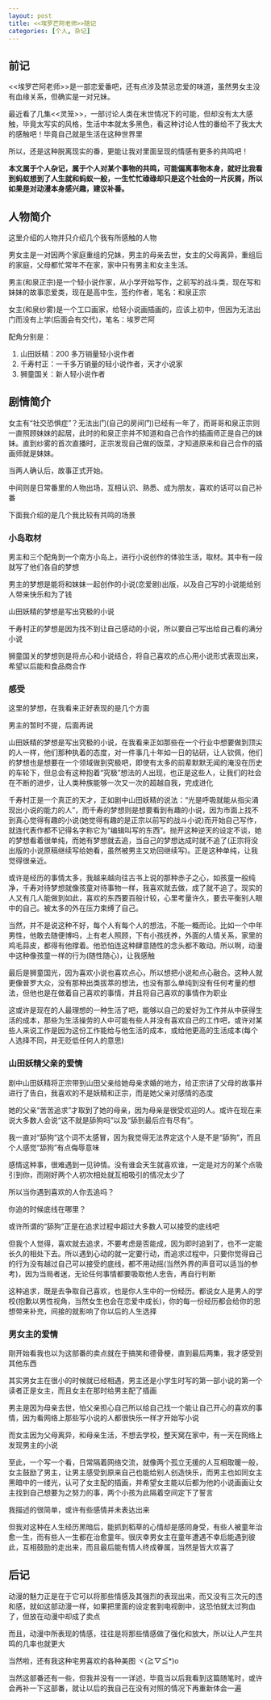 ```yaml
---
layout: post
title: <<埃罗芒阿老师>>随记
categories: [个人, 杂记]
---
```


## 前记

<<埃罗芒阿老师>>是一部恋爱番吧，还有点涉及禁忌恋爱的味道，虽然男女主没有血缘关系，但确实是一对兄妹。

最近看了几集<<灵笼>>，一部讨论人类在末世情况下的可能，但却没有太大感触，毕竟太写实的风格，生活中本就太多黑色，看这种讨论人性的番给不了我太大的感触吧！毕竟自己就是生活在这种世界里

所以，还是这种脱离现实的番，更能让我对里面呈现的情感有更多的共鸣吧！

**本文属于个人杂记，属于个人对某个事物的共鸣，可能偏离事物本身，就好比我看到蚂蚁想到了人生就和蚂蚁一般，一生忙忙碌碌却只是这个社会的一片灰屑，所以如果是对动漫本身感兴趣，建议补番。**

## 人物简介

这里介绍的人物并只介绍几个我有所感触的人物

男女主是一对因两个家庭重组的兄妹，男主的母亲去世，女主的父母离异，重组后的家庭，父母都忙常年不在家，家中只有男主和女主生活。

男主(和泉正宗)是一个轻小说作家，从小学开始写作，之前写的战斗类，现在写和妹妹的故事恋爱类，现在是高中生，签约作者，笔名：和泉正宗

女主(和泉纱雾)是一个工口画家，给轻小说画插画的，应该上初中，但因为无法出门而没有上学(后面会有交代)，笔名：埃罗芒阿

配角分别是：

1. 山田妖精：200 多万销量轻小说作者
2. 千寿村正：一千多万销量的轻小说作者，天才小说家
3. 狮童国关：新人轻小说作者

## 剧情简介

女主有“社交恐惧症”？无法出门(自己的房间门)已经有一年了，而哥哥和泉正宗则一直照顾妹妹的起居，此时的和泉正宗并不知道和自己合作的插画师正是自己的妹妹。直到纱雾的首次直播时，正宗发现自己做的饭菜，才知道原来和自己合作的插画师就是妹妹。

当两人确认后，故事正式开始。

中间则是日常番里的人物出场，互相认识、熟悉、成为朋友，喜欢的话可以自己补番

下面我介绍的是几个我比较有共鸣的场景

### 小岛取材

男主和三个配角到一个南方小岛上，进行小说创作的体验生活，取材。其中有一段就写了他们各自的梦想

男主的梦想是能将和妹妹一起创作的小说(恋爱剧)出版，以及自己写的小说能给别人带来快乐和为了钱

山田妖精的梦想是写出究极的小说

千寿村正的梦想是因为找不到让自己感动的小说，所以要自己写出给自己看的满分小说

狮童国关的梦想则是将点心和小说结合，将自己喜欢的点心用小说形式表现出来，希望以后能和食品商合作

### 感受

这里的梦想，在我看来正好表现的是几个方面

男主的暂时不提，后面再说

山田妖精的梦想是写出究极的小说，在我看来正如那些在一个行业中想要做到顶尖的人一样，他们那种执着的态度，对一件事几十年如一日的钻研，让人钦佩，他们的梦想也是想要在一个领域做到究极吧，即使有太多的前辈默默无闻的淹没在历史的车轮下，但总会有这种抱着“究极”想法的人出现，也正是这些人，让我们的社会在不断的进步，让人类种族能够一次又一次的超越自我，完成进化

千寿村正是一个真正的天才，正如剧中山田妖精的说法：“光是呼吸就能从指尖涌现出小说的能力的人”，而千寿的梦想则是想要看到有趣的小说，因为市面上找不到真心觉得有趣的小说(她觉得有趣的是正宗以前写的战斗小说)而开始自己写作，就连代表作都不记得名字称它为“编辑叫写的东西”。抛开这种逆天的设定不谈，她的梦想看着很单纯，而她有梦想就去追，当自己的梦想达成时就不追了(正宗将没出版的小说原稿继续写给她看，虽然被男主又劝回继续写)。正是这种单纯，让我觉得很亲近。

或许是经历的事情太多，我越来越向往古书上说的那种赤子之心，如孩童一般纯净，千寿对待梦想就像孩童对待事物一样，我喜欢就去做，成了就不追了。现实的人又有几人能做到如此，喜欢的东西要百般计较，心里考量许久，要去平衡别人眼中的自己。被太多的外在压力束缚了自己。

当然，并不是说这种不好，每个人有每个人的想法，不能一概而论。比如一个中年男性，他敢去随便博吗，上有老人照顾，下有小孩抚养，外面的人情关系，家里的鸡毛蒜皮，都得有他撑着。他恐怕连这种肆意随性的念头都不敢动。所以啊，动漫中这种像孩童一样的行为(随性随心)，让我感触

最后是狮童国光，因为喜欢小说也喜欢点心，所以想把小说和点心融合。这种人就更像普罗大众，没有那种出类拔萃的想法，也没有那么单纯到没有任何考量的想法，但他也是在做着自己喜欢的事情，并且将自己喜欢的事情作为职业

这或许是现在的人最理想的一种生活了吧，能够以自己的爱好为工作并从中获得生活的成本，那些为生活操劳的人中可能有些人并没有喜欢自己的工作吧，或许对某些人来说工作是因为这份工作能给与他生活的成本，或给他更高的生活成本(每个人选择不同，并无贬低任何人的意思)

### 山田妖精父亲的爱情

剧中山田妖精将正宗带到山田父亲给她母亲求婚的地方，给正宗讲了父母的故事并进行了告白，我喜欢的不是妖精和正宗，而是她父亲对感情的态度

她的父亲“苦苦追求”才取到了她的母亲，因为母亲是很受欢迎的人。或许在现在来说大多数人会说“这不就是舔狗吗”以及“舔到最后应有尽有”。

我一直对“舔狗”这个词不太感冒，因为我觉得无法界定这个人是不是“舔狗”，而且个人感觉“舔狗”有点侮辱意味

感情这种事，很难遇到一见钟情。没有谁会天生就喜欢谁，一定是对方的某个点吸引到你，而刚好两个人初次相处就互相吸引的情况太少了

所以当你遇到喜欢的人你去追吗？

你追的时候底线在哪里？

或许所谓的“舔狗”正是在追求过程中超过大多数人可以接受的底线吧

但我个人觉得，喜欢就去追求，不要考虑是否能成，因为即时追到了，也不一定能长久的相处下去。所以遇到心动的就一定要行动，而追求过程中，只要你觉得自己的行为没有越过自己可以接受的底线，都不用动摇(当然外界的声音可以适当的参考)，因为当局者迷，无论任何事情都要吸取他人忠告，再自行判断

这种追求，既是去争取自己喜欢，也是你人生中的一份经历。都说女人是男人的学校(抱歉以男性视角，当然女生也会在恋爱中成长)，你的每一份经历都会给你的思想带来补充，间接的就影响了你以后的人生选择

### 男女主的爱情

刚开始看我也以为这部番的卖点就在于搞笑和德骨梗，直到最后两集，我才感受到其他东西

其实男女主在很小的时候就已经相遇，男主还是小学生时写的第一部小说的第一个读者正是女主，而且女主在那时给男主配了插画

男主是因为母亲去世，怕父亲担心自己所以给自己找一个能让自己开心的喜欢的事情，因为看网络上那些写小说的人都很快乐一样才开始写小说

而女主因为父母离异，和母亲生活，不想去学校，整天窝在家中，有一天在网络上发现男主的小说

至此，一个写一个看，日常隔着网络交流，就像两个孤立无援的人互相取暖一般，女主鼓励了男主，让男主感受到原来自己也能给别人创造快乐，而男主也如同女主黑暗中的一缕光，认可了女主配的插画，并希望女主能以后都为他的小说画画让女主找到自己想要为之努力的事，两个小孩为此隔着空间定下了誓言

我描述的很简单，或许有些感情并未表达出来

但我对这种在人生经历黑暗后，能抓到稻草的心情却是感同身受，有些人被童年治愈一生，而有些人一生都在治愈童年。很庆幸男女主在童年遭遇不幸后能遇到彼此，互相鼓励的走出来，而且最后能有情人终成眷属，当然是皆大欢喜了

## 后记

动漫的魅力正是在于它可以将那些情感及其强烈的表现出来，而又没有三次元的违和感，就如这部动漫一样，如果把里面的设定套到电视剧中，这恐怕就太过狗血了，但放在动漫中却成了卖点

而且，动漫中所表现的情感，往往是将那些情感做了强化和放大，所以让人产生共鸣的几率也就更大

当然啦，还有我这种宅男喜欢的各种美图 ヾ(≧▽≦\*)o

当然这部番还有一些，但我并没有一一详述，毕竟当以后我看到这篇随笔时，或许会再补一下这部番，就让以后的我自己在没有对照的情况下再重新体会一遍
